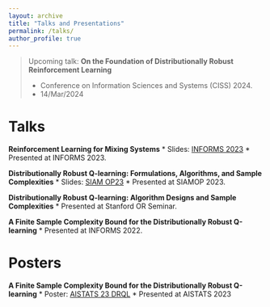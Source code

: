 ```yaml
---
layout: archive
title: "Talks and Presentations"
permalink: /talks/
author_profile: true
---
```

> Upcoming talk:
> **On the Foundation of Distributionally Robust Reinforcement Learning**
>   * Conference on Information Sciences and Systems (CISS) 2024.
>   * 14/Mar/2024


# Talks 
**Reinforcement Learning for Mixing Systems**
    * Slides: [INFORMS 2023](http://Shengbo-Wang.github.io/files/slides/INFORMS2023__Mixing_MDP.pdf)
    * Presented at INFORMS 2023. 

**Distributionally Robust Q-learning: Formulations, Algorithms, and Sample Complexities**
    * Slides: [SIAM OP23](http://Shengbo-Wang.github.io/files/slides/SIAM_OP23__DRRL.pdf)
    * Presented at SIAMOP 2023. 

**Distributionally Robust Q-learning: Algorithm Designs and Sample Complexities**
    * Presented at Stanford OR Seminar. 

**A Finite Sample Complexity Bound for the Distributionally Robust Q-learning**
    * Presented at INFORMS 2022.

# Posters
**A Finite Sample Complexity Bound for the Distributionally Robust Q-learning**
    * Poster: [AISTATS 23 DRQL]( http://Shengbo-Wang.github.io/files/posters/AISTATS_2023_Poster.pdf)
    * Presented at AISTATS 2023